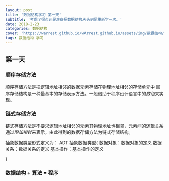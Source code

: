 ```yaml
---
layout: post
title: '数据结构学习 第一天'
subtitle: '考虑了很久还是准备把数据结构从头到尾重新学一次。'
date: 2018-2-23
categories: 数据结构
cover: 'https://warrest.github.io/wArrest.github.io/assets/img/数据结构/1338730837_2482.png'
tags: 数据结构 学习
---
```


第一天
----

### 顺序存储方法
顺序存储方法是把逻辑地址相邻的数据元素存储在物理地址相邻的存储单元中
顺序存储结构是一种最基本的存储表示方法。一般借助于程序设计语言中的*数组*来实现。
### 链式存储方法
链式存储方法是不要求逻辑地址相邻的元素其物理地址也相邻，元素间的逻辑关系通过*附加指针*来表示，由此得到的数据存储方法为链式存储结构。

抽象数据类型形式定义为：
ADT 抽象数据类型{
  数据对象：数据对象的定义
  数据关系：数据关系的定义
  基本操作：基本操作的定义

}

### 数据结构 + 算法 = 程序
